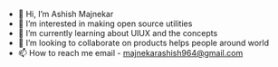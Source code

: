 - 👋 Hi, I’m Ashish Majnekar
- 👀 I’m interested in making open source utilities
- 🌱 I’m currently learning about UIUX and the concepts
- 💞️ I’m looking to collaborate on products helps people around world
- 📫 How to reach me email - majnekarashish964@gmail.com

<!---
Nex964/Nex964 is a ✨ special ✨ repository because its `README.md` (this file) appears on your GitHub profile.
You can click the Preview link to take a look at your changes.
--->
